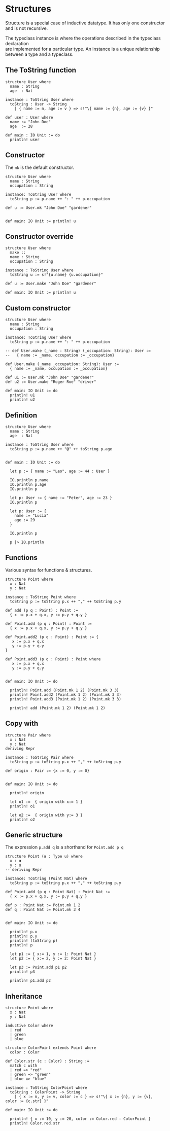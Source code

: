 # Structures

Structure is a special case of inductive datatype. It has only one constructor  
and is not recursive.

The typeclass instance is where the operations described in the typeclass declaration  
are implemented for a particular type. An instance is a unique relationship  
between a type and a typeclass.

## The ToString function

```lean
structure User where
  name : String
  age  : Nat

instance : ToString User where
  toString : User -> String
    | { name := n, age := v } => s!"\{ name := {n}, age := {v} }"

def user : User where
  name := "John Doe"
  age  := 28

def main : IO Unit := do
  println! user
```

## Constructor

The `mk` is the default constructor.  

```lean
structure User where
  name : String  
  occupation : String

instance: ToString User where
  toString p := p.name ++ ": " ++ p.occupation

def u := User.mk "John Doe" "gardener"


def main: IO Unit := println! u
```

## Constructor override 

```lean
structure User where
  make ::
  name : String
  occupation : String

instance : ToString User where 
  toString u := s!"{u.name} {u.occupation}"

def u := User.make "John Doe" "gardener"

def main: IO Unit := println! u
```

## Custom constructor 

```lean
structure User where
  name : String  
  occupation : String

instance: ToString User where
  toString p := p.name ++ ": " ++ p.occupation

-- def User.make (_name : String) (_occupation: String): User :=
--   { name := _name, occupation := _occupation}

def User.make (_name _occupation: String): User :=
  { name := _name, occupation := _occupation}

def u1 := User.mk "John Doe" "gardener"
def u2 := User.make "Roger Roe" "driver"

def main: IO Unit := do 
  println! u1
  println! u2
```



## Definition

```lean
structure User where
  name : String
  age  : Nat

instance : ToString User where
  toString p := p.name ++ "@" ++ toString p.age


def main : IO Unit := do

  let p := { name := "Leo", age := 44 : User }

  IO.println p.name
  IO.println p.age
  IO.println p

  let p: User := { name := "Peter", age := 23 }
  IO.println p

  let p: User := { 
    name := "Lucia"
    age := 29
  }
  
  IO.println p

  p |> IO.println
```

## Functions

Various syntax for functions & structures.  

```lean
structure Point where
  x : Nat
  y : Nat

instance : ToString Point where
  toString p := toString p.x ++ "," ++ toString p.y

def add (p q : Point) : Point :=
  { x := p.x + q.x, y := p.y + q.y }

def Point.add (p q : Point) : Point :=
  { x := p.x + q.x, y := p.y + q.y }

def Point.add2 (p q : Point) : Point := {
   x := p.x + q.x
   y := p.y + q.y 
}

def Point.add3 (p q : Point) : Point where
   x := p.x + q.x
   y := p.y + q.y 


def main: IO Unit := do 

  println! Point.add (Point.mk 1 2) (Point.mk 3 3)
  println! Point.add2 (Point.mk 1 2) (Point.mk 3 3)
  println! Point.add3 (Point.mk 1 2) (Point.mk 3 3)

  println! add (Point.mk 1 2) (Point.mk 1 2)
```



## Copy with

```lean
structure Pair where
  x : Nat
  y : Nat
deriving Repr

instance : ToString Pair where
  toString p := toString p.x ++ "," ++ toString p.y

def origin : Pair := {x := 0, y := 0}


def main: IO Unit := do

  println! origin
  
  let o1 :=  { origin with x:= 1 }
  println! o1

  let o2 :=  { origin with y:= 3 }
  println! o2
```


## Generic structure

The expression `p.add q` is a shorthand for `Point.add p q`  

```lean
structure Point (α : Type u) where
  x : α
  y : α
-- deriving Repr

instance: ToString (Point Nat) where
  toString p := toString p.x ++ "," ++ toString p.y

def Point.add (p q : Point Nat) : Point Nat :=
  { x := p.x + q.x, y := p.y + q.y }

def p : Point Nat := Point.mk 1 2
def q : Point Nat := Point.mk 3 4


def main: IO Unit := do

  println! p.x
  println! p.y
  println! (toString p)
  println! p

  let p1 := { x:= 1, y := 1: Point Nat }
  let p2 := { x:= 2, y := 2: Point Nat }

  let p3 := Point.add p1 p2
  println! p3

  println! p1.add p2
```

## Inheritance

```lean
structure Point where
  x : Nat
  y : Nat

inductive Color where
  | red
  | green
  | blue

structure ColorPoint extends Point where
  color : Color

def Color.str (c : Color) : String :=
  match c with
  | red => "red"
  | green => "green"
  | blue => "blue"

instance : ToString ColorPoint where
  toString : ColorPoint -> String
    | { x := n, y := v, color := c } => s!"\{ x := {n}, y := {v}, color := {c.str} }"

def main: IO Unit := do 

  println! { x := 10, y := 20, color := Color.red : ColorPoint }
  println! Color.red.str
```

